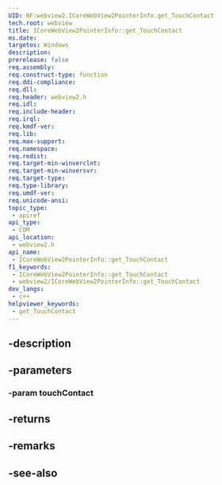 ```yaml
---
UID: NF:webview2.ICoreWebView2PointerInfo.get_TouchContact
tech.root: webview
title: ICoreWebView2PointerInfo::get_TouchContact
ms.date: 
targetos: Windows
description: 
prerelease: false
req.assembly: 
req.construct-type: function
req.ddi-compliance: 
req.dll: 
req.header: webview2.h
req.idl: 
req.include-header: 
req.irql: 
req.kmdf-ver: 
req.lib: 
req.max-support: 
req.namespace: 
req.redist: 
req.target-min-winverclnt: 
req.target-min-winversvr: 
req.target-type: 
req.type-library: 
req.umdf-ver: 
req.unicode-ansi: 
topic_type:
 - apiref
api_type:
 - COM
api_location:
 - webview2.h
api_name:
 - ICoreWebView2PointerInfo::get_TouchContact
f1_keywords:
 - ICoreWebView2PointerInfo::get_TouchContact
 - webview2/ICoreWebView2PointerInfo::get_TouchContact
dev_langs:
 - c++
helpviewer_keywords:
 - get_TouchContact
---
```


## -description

## -parameters

### -param touchContact

## -returns

## -remarks

## -see-also

